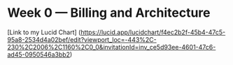 # Week 0 — Billing and Architecture

[Link to my Lucid Chart] (https://lucid.app/lucidchart/f4ec2b2f-45b4-47c5-95a8-2534d4a02bef/edit?viewport_loc=-443%2C-230%2C2006%2C1160%2C0_0&invitationId=inv_ce5d93ee-4601-47c6-ad45-0950546a3bb2)

